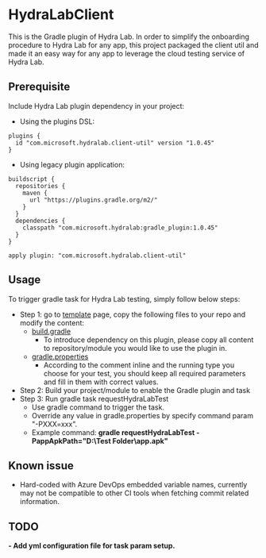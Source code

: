 # HydraLabClient
This is the Gradle plugin of Hydra Lab.
In order to simplify the onboarding procedure to Hydra Lab for any app, this project packaged the client util and made it an easy way for any app to leverage the cloud testing service of Hydra Lab.

## Prerequisite
Include Hydra Lab plugin dependency in your project:
- Using the plugins DSL:
```
plugins {
  id "com.microsoft.hydralab.client-util" version "1.0.45"
}
```
- Using legacy plugin application:
```
buildscript {
  repositories {
    maven {
      url "https://plugins.gradle.org/m2/"
    }
  }
  dependencies {
    classpath "com.microsoft.hydralab:gradle_plugin:1.0.45"
  }
}

apply plugin: "com.microsoft.hydralab.client-util"
```

## Usage
To trigger gradle task for Hydra Lab testing, simply follow below steps:
- Step 1: go to [template](https://github.com/microsoft/HydraLab/tree/main/gradle_plugin/src/main/resources/template) page, copy the following files to your repo and modify the content:
    - [build.gradle](https://github.com/microsoft/HydraLab/blob/main/gradle_plugin/src/main/resources/template/build.gradle)
        - To introduce dependency on this plugin, please copy all content to repository/module you would like to use the plugin in.
    - [gradle.properties](https://github.com/microsoft/HydraLab/blob/main/gradle_plugin/src/main/resources/template/gradle.properties)
        - According to the comment inline and the running type you choose for your test, you should keep all required parameters and fill in them with correct values.
- Step 2: Build your project/module to enable the Gradle plugin and task
- Step 3: Run gradle task requestHydraLabTest
    - Use gradle command to trigger the task.
    - Override any value in gradle.properties by specify command param "-PXXX=xxx".
    - Example command: **gradle requestHydraLabTest -PappApkPath="D:\Test Folder\app.apk"**

## Known issue
- Hard-coded with Azure DevOps embedded variable names, currently may not be compatible to other CI tools when fetching commit related information.

## TODO
**- Add yml configuration file for task param setup.**
